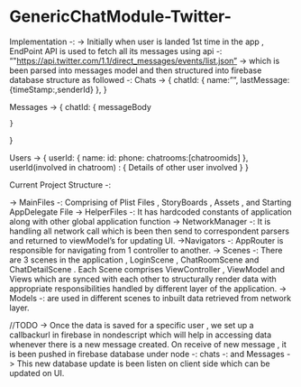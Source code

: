 # GenericChatModule-Twitter-
Implementation -:
-> Initially when user is landed 1st time in the app , EndPoint API is used to fetch all its messages using api -:
“"https://api.twitter.com/1.1/direct_messages/events/list.json”
-> which is been parsed into messages model and then structured into firebase database structure as followed -:
Chats -> {
	chatId: {
		name:””,
		lastMessage: {timeStamp:,senderId}
	},
}

Messages -> {
	chatId: {
		messageBody
		
	}

}

Users -> {
	userId: {
		name:
		id:
		phone:
		chatrooms:[chatroomids]
	},
       userId(involved in chatroom) : {
		Details of other user involved
	}
}


Current Project Structure -:

-> MainFiles -: Comprising of Plist Files , StoryBoards , Assets , and Starting AppDelegate File
-> HelperFiles -: It has hardcoded constants of application along with other global application function
-> NetworkManager -:  It is handling all network call which is been then send to correspondent parsers and returned to viewModel’s for updating UI.
->Navigators -: AppRouter is responsible for navigating from 1 controller to another.
-> Scenes -: There are 3 scenes in the application , LoginScene , ChatRoomScene and ChatDetailScene . Each Scene comprises ViewController , ViewModel and Views which are synced with each other to structurally render data with appropriate responsibilities handled by different layer of the application.
-> Models -: are used in different scenes to inbuilt data retrieved from network layer.


//TODO -> 
Once the data is saved for a specific user , we set up a callbackurl in firebase in nondescript which will help in accessing data whenever there is a new message created.
On receive of new message , it is been pushed in firebase database under node -: chats -: and Messages -> 
This new database update is been listen on client side which can be updated on UI.
